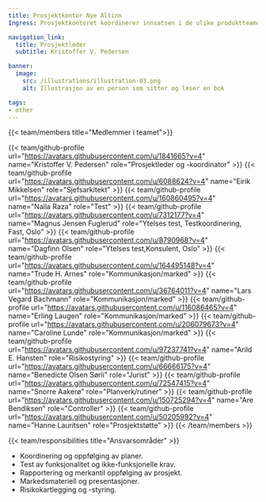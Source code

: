 ```yaml
---
title: Prosjektkontor Nye Altinn
Ingress: Prosjektkontoret koordinerer innsatsen i de ulike produktteamene for å sikre at nødvendig funksjonalitet leveres slik at Altinn II kan avvikles innen juni 2026. De følger også opp og informerer tjenesteeiere og leverandører av sluttbrukersystemer slik at funksjonaliteten blir kjent og tas i bruk, og sørger for god gjennomføring av prosjektet med overgang til nye Altinn.

navigation_link:
  title: Prosjektleder
  subtitle: Kristoffer V. Pedersen

banner:
  image:
    src: /illustrations/illustration-03.png
    alt: Illustrasjon av en person som sitter og leser en bok

tags:
- other
---
```


{{< team/members title="Medlemmer i teamet">}}

{{< team/github-profile url="https://avatars.githubusercontent.com/u/1841665?v=4" name="Kristoffer V. Pedersen" role="Prosjektleder og -koordinator" >}}
{{< team/github-profile url="https://avatars.githubusercontent.com/u/6088624?v=4" name="Eirik Mikkelsen" role="Sjefsarkitekt" >}}
{{< team/github-profile url="https://avatars.githubusercontent.com/u/160860495?v=4" name="Naila Raza" role="Test" >}}
{{< team/github-profile url="https://avatars.githubusercontent.com/u/7312177?v=4" name="Magnus Jensen Fuglerud" role="Ytelses test, Testkoordinering, Fast, Oslo" >}}
{{< team/github-profile url="https://avatars.githubusercontent.com/u/8790968?v=4" name="Dagfinn Olsen" role="Ytelses test,Konsulent, Oslo" >}}
{{< team/github-profile url="https://avatars.githubusercontent.com/u/164495148?v=4" name="Trude H. Arnes" role="Kommunikasjon/marked" >}}
{{< team/github-profile url="https://avatars.githubusercontent.com/u/36764011?v=4" name="Lars Vegard Bachmann" role="Kommunikasjon/marked" >}}
{{< team/github-profile url="https://avatars.githubusercontent.com/u/116086465?v=4" name="Erling Laugen" role="Kommunikasjon/marked" >}}
{{< team/github-profile url="https://avatars.githubusercontent.com/u/206079673?v=4" name="Caroline Lunde" role="Kommunikasjon/marked" >}}
{{< team/github-profile url="https://avatars.githubusercontent.com/u/97237741?v=4" name="Arild E. Hansten" role="Risikostyring" >}}
{{< team/github-profile url="https://avatars.githubusercontent.com/u/66666175?v=4" name="Benedicte Olsen Sørli" role="Jurist" >}}
{{< team/github-profile url="https://avatars.githubusercontent.com/u/72547415?v=4" name="Snorre Aakerø" role="Planverk/rutiner" >}}
{{< team/github-profile url="https://avatars.githubusercontent.com/u/150725294?v=4" name="Are Bendiksen" role="Controller" >}}
{{< team/github-profile url="https://avatars.githubusercontent.com/u/50205992?v=4" name="Hanne Lauritsen" role="Prosjektstøtte" >}}
{{< /team/members >}}

{{< team/responsibilities title="Ansvarsområder" >}}

- Koordinering og oppfølging av planer.
- Test av funksjonalitet og ikke-funksjonelle krav.
- Rapportering og merkantil oppfølging av prosjekt.
- Markedsmateriell og presentasjoner.
- Risikokartlegging og -styring.
